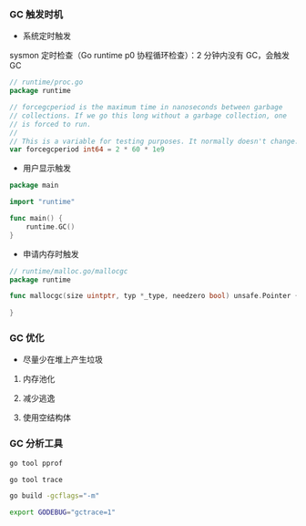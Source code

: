 ### GC 触发时机

* 系统定时触发

sysmon 定时检查（Go runtime p0 协程循环检查）：2 分钟内没有 GC，会触发 GC

```go
// runtime/proc.go
package runtime

// forcegcperiod is the maximum time in nanoseconds between garbage
// collections. If we go this long without a garbage collection, one
// is forced to run.
//
// This is a variable for testing purposes. It normally doesn't change.
var forcegcperiod int64 = 2 * 60 * 1e9
```


* 用户显示触发

```go
package main

import "runtime"

func main() {
	runtime.GC()
}
```


* 申请内存时触发

```go
// runtime/malloc.go/mallocgc
package runtime

func mallocgc(size uintptr, typ *_type, needzero bool) unsafe.Pointer {
	
}
```


### GC 优化

* 尽量少在堆上产生垃圾

1. 内存池化

2. 减少逃逸

3. 使用空结构体


### GC 分析工具

```bash
go tool pprof

go tool trace

go build -gcflags="-m"

export GODEBUG="gctrace=1"
```
